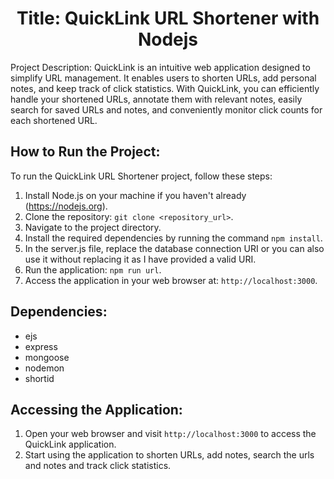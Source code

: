 <h1 align="center">
  Title: QuickLink URL Shortener with Nodejs
</h1>

Project Description:
QuickLink is an intuitive web application designed to simplify URL management. It enables users to shorten URLs, add personal notes, and keep track of click statistics. With QuickLink, you can efficiently handle your shortened URLs, annotate them with relevant notes, easily search for saved URLs and notes, and conveniently monitor click counts for each shortened URL.


<h2>
  How to Run the Project:
</h2>

To run the QuickLink URL Shortener project, follow these steps:
1. Install Node.js on your machine if you haven't already (https://nodejs.org).
2. Clone the repository: `git clone <repository_url>`.
3. Navigate to the project directory.
4. Install the required dependencies by running the command `npm install`.
5. In the server.js file, replace the database connection URI or you can also use it without replacing it as I have provided a valid URI.
6. Run the application: `npm run url`.
7. Access the application in your web browser at: `http://localhost:3000`.


<h2>
 Dependencies:
</h2>

- ejs
- express
- mongoose
- nodemon
- shortid

<h2>
 Accessing the Application:
</h2>

1. Open your web browser and visit `http://localhost:3000` to access the QuickLink application.
2. Start using the application to shorten URLs, add notes, search the urls and notes and track click statistics.


